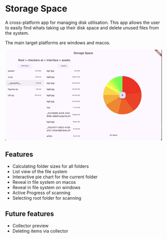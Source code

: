 # Storage Space

A cross-platform app for managing disk utilisation.
This app allows the user to easily find whats taking up their disk space and delete unused files from the system.

The main target platforms are windows and macos.



![demo](https://github.com/StainedMentor/StorageSpace/blob/main/assets/demo.png?raw=true)

## Features
- Calculating folder sizes for all folders
- List view of the file system 
- Interactive pie chart for the current folder
- Reveal in file system on macos
- Reveal in file system on windows
- Active Progress of scanning
- Selecting root folder for scanning


## Future features

- Collector preview
- Deleting items via collector
